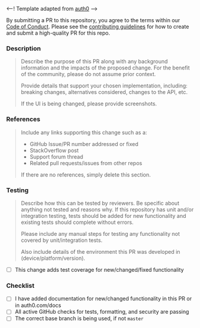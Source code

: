 <--! Template adapted from [auth0](https://github.com/auth0/open-source-template/blob/master/.github/PULL_REQUEST_TEMPLATE.md) -->

By submitting a PR to this repository, you agree to the terms within our [Code of Conduct](https://github.com/lacerte/blob/master/CODE-OF-CONDUCT.md). Please see the [contributing guidelines](https://github.com/lacerte/blob/master/CONTRIBUTING.md) for how to create and submit a high-quality PR for this repo.

### Description

> Describe the purpose of this PR along with any background information and the impacts of the proposed change. For the benefit of the community, please do not assume prior context.
>
> Provide details that support your chosen implementation, including: breaking changes, alternatives considered, changes to the API, etc.
>
> If the UI is being changed, please provide screenshots.


### References

> Include any links supporting this change such as a:
>
> - GitHub Issue/PR number addressed or fixed
> - StackOverflow post
> - Support forum thread
> - Related pull requests/issues from other repos
>
> If there are no references, simply delete this section.

### Testing

> Describe how this can be tested by reviewers. Be specific about anything not tested and reasons why. If this repository has unit and/or integration testing, tests should be added for new functionality and existing tests should complete without errors.
>
> Please include any manual steps for testing any functionality not covered by unit/integration tests.
>
> Also include details of the environment this PR was developed in (device/platform/version).

- [ ] This change adds test coverage for new/changed/fixed functionality

### Checklist

- [ ] I have added documentation for new/changed functionality in this PR or in auth0.com/docs
- [ ] All active GitHub checks for tests, formatting, and security are passing
- [ ] The correct base branch is being used, if not `master`
